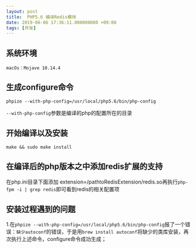 ```yaml
---
layout: post
title:  PHP5.6 编译Redis模块 
date: 2019-06-06 17:36:11.000000000 +09:00
tags: [开发]
---
```

## 系统环境

```
macOs：Mojave 10.14.4
```
## 生成configure命令

```
phpize --with-php-config=/usr/local/php5.6/bin/php-config
```

`--with-php-config`参数是编译的php的配置所在的目录

## 开始编译以及安装

```
make && sudo make install
```

## 在编译后的php版本之中添加redis扩展的支持

在php.ini目录下面添加 extension=/pathtoRedisExtension/redis.so再执行`php-fpm -i | grep redis`即可看到redis的相关配置项

## 安装过程遇到的问题
1.在`phpize --with-php-config=/usr/local/php5.6/bin/php-config`报了一个错误：`缺少autoconf`的错误，于是用`brew install autoconf`将缺少的类库安装，再次执行上述命令，configure命令成功生成；
